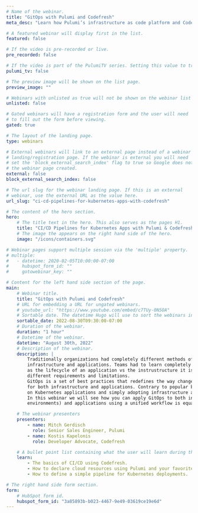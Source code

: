```yaml
---
# Name of the webinar.
title: "GitOps with Pulumi and Codefresh"
meta_desc: "Learn how Pulumi’s infrastructure as code platform and Codefresh makes it easy to manage infrastructure code as part of your continuous delivery process."

# A featured webinar will display first in the list.
featured: false

# If the video is pre-recorded or live.
pre_recorded: false

# If the video is part of the PulumiTV series. Setting this value to true will list the video in the "PulumiTV" section.
pulumi_tv: false

# The preview image will be shown on the list page.
preview_image: ""

# Webinars with unlisted as true will not be shown on the webinar list
unlisted: false

# Gated webinars will have a registration form and the user will need
# to fill out the form before viewing.
gated: true

# The layout of the landing page.
type: webinars

# External webinars will link to an external page instead of a webinar
# landing/registration page. If the webinar is external you will need
# set the 'block_external_search_index' flag to true so Google does not index
# the webinar page created.
external: false
block_external_search_index: false

# The url slug for the webinar landing page. If this is an external
# webinar, use the external URL as the value here.
url_slug: "ci-cd-pipelines-for-kubernetes-apps-with-codefresh"

# The content of the hero section.
hero:
    # The title text in the hero. This also serves as the pages H1.
    title: "CI/CD Pipelines for Kubernetes Apps with Pulumi & Codefresh"
    # The image the appears on the right hand side of the hero.
    image: "/icons/containers.svg"

# Webinar pages support multiple session via the 'multiple' property.
# multiple:
#   - datetime: 2020-02-05T10:00:00-07:00
#     hubspot_form_id: ""
#     gotowebinar_key: ""

# Content for the left hand side section of the page.
main:
    # Webinar title.
    title: "GitOps with Pulumi and Codefresh"
    # URL for embedding a URL for ungated webinars.
    # youtube_url: "https://www.youtube.com/embed/c7TUy-0N5OA"
    # Sortable date. The datetime Hugo will use to sort the webinars in date order.
    sortable_date: 2022-08-30T09:30:00-07:00
    # Duration of the webinar.
    duration: "1 hour"
    # Datetime of the webinar.
    datetime: "August 30th, 2022"
    # Description of the webinar.
    description: |
        Traditionally organizations had completely different methods of deploying
        infrastructure and applications. Teams had to learn completely different tools
        as the lifecycle of an application vs the instrustructure it is hosted on have
        different requirements and limitations.
        GitOps is a set of best practices that redefines the way changes are applied and can be used
        for both infrastructure and applications. Contrary to popular belief GitOps is not constrained
        on Kubernetes applications and simply adopting infrastructure as code is not automatically GitOps.
        In this webinar we will see how you can apply GitOps to both infrastructure (even for non-kubernetes
        environments) and applications using a unified workflow is equally attractive to operators and developers.

    # The webinar presenters
    presenters:
        - name: Mitch Gerdisch
          role: Senior Sales Engineer, Pulumi
        - name: Kostis Kapelonis
          role: Developer Advocate, Codefresh

    # A bullet point list containing what the user will learn during the webinar.
    learn:
        - The basics of CI/CD using Codefresh.
        - How to declare cloud resources using Pulumi and your favorite programming languages.
        - How to define a simple pipeline for Kubernetes deployments.

# The right hand side form section.
form:
    # HubSpot form id.
    hubspot_form_id: "3a85893b-b023-4467-9e49-03619ce19e6d"
---
```


